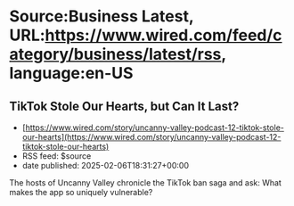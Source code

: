 # Source:Business Latest, URL:https://www.wired.com/feed/category/business/latest/rss, language:en-US

## TikTok Stole Our Hearts, but Can It Last?
 - [https://www.wired.com/story/uncanny-valley-podcast-12-tiktok-stole-our-hearts](https://www.wired.com/story/uncanny-valley-podcast-12-tiktok-stole-our-hearts)
 - RSS feed: $source
 - date published: 2025-02-06T18:31:27+00:00

The hosts of Uncanny Valley chronicle the TikTok ban saga and ask: What makes the app so uniquely vulnerable?

